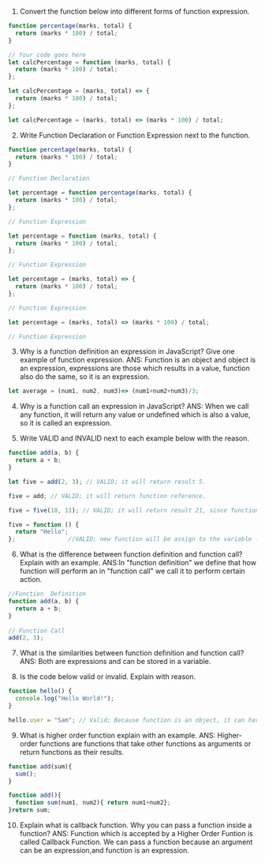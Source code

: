 1. Convert the function below into different forms of function expression.

```js
function percentage(marks, total) {
  return (marks * 100) / total;
}

// Your code goes here
let calcPercentage = function (marks, total) {
  return (marks * 100) / total;
};

let calcPercentage = (marks, total) => {
  return (marks * 100) / total;
};

let calcPercentage = (marks, total) => (marks * 100) / total;
```

2. Write Function Declaration or Function Expression next to the function.

```js
function percentage(marks, total) {
  return (marks * 100) / total;
}

// Function Declaration 
```

```js
let percentage = function percentage(marks, total) {
  return (marks * 100) / total;
};

// Function Expression
```

```js
let percentage = function (marks, total) {
  return (marks * 100) / total;
};

// Function Expression
```

```js
let percentage = (marks, total) => {
  return (marks * 100) / total;
};

// Function Expression
```

```js
let percentage = (marks, total) => (marks * 100) / total;

// Function Expression
```

3. Why is a function definition an expression in JavaScript? Give one example of function expression.
ANS:  Function is an object and object is an expression, expressions are those which results in a value, function also do the same, so it is an expression.

```js
let average = (num1, num2, num3)=> (num1+num2+num3)/3;

```

4. Why is a function call an expression in JavaScript?
ANS: When we call any function, it will return any value or undefined which is also a value, so it is called an expression.



5. Write VALID and INVALID next to each example below with the reason.

```js
function add(a, b) {
  return a + b;
}

let five = add(2, 3); // VALID; it will return result 5.

five = add; // VALID; it will return function reference.

five = five(10, 11); // VALID; it will return result 21, since function will assign to variable five .

five = function () {
  return "Hello";
};               //VALID; new function will be assign to the variable five. 
```


6. What is the difference between function definition and function call? Explain with an example.
ANS:In "function definition" we define that how function will perform an in "function call" we call it to perform certain action.

```js
//Function  Definition
function add(a, b) {
  return a + b;  
}
 
// Function Call
add(2, 3);
```

7. What is the similarities between function definition and function call?
ANS: Both are expressions and can be stored in a variable.

8. Is the code below valid or invalid. Explain with reason.

```js
function hello() {
  console.log("Hello World!");
}

hello.user = "Sam"; // Valid; Because function is an object, it can have any key. 
```

9. What is higher order function explain with an example.
ANS: Higher-order functions are functions that take other functions as arguments or return functions as their results.
```js
function add(sum){
  sum();
}

function add(){
  function sum(num1, num2){ return num1+num2};
}return sum;

```


10. Explain what is callback function. Why you can pass a function inside a function?
ANS: Function which is accepted by a Higher Order Funtion is called Callback Function.
We can pass a function because an argument can be an expression,and function is an expression. 